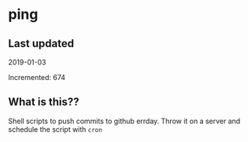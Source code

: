 # ping

## Last updated
2019-01-03

Incremented: 674

## What is this??
Shell scripts to push commits to github errday. Throw it on a server and schedule the script with `cron`
